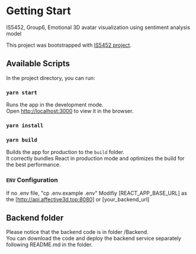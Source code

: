# Getting Start

IS5452, Group6, Emotional 3D avatar visualization using sentiment analysis model 

This project was bootstrapped with [IS5452 project](https://github.com/yanbin1992/IS5452_project).


## Available Scripts

In the project directory, you can run:

### `yarn start`

Runs the app in the development mode.\
Open [http://localhost:3000](http://localhost:3000) to view it in the browser.

### `yarn install`

### `yarn build`

Builds the app for production to the `build` folder.\
It correctly bundles React in production mode and optimizes the build for the best performance.


### `ENV` Configuration

If no .env file, "cp .env.example .env"
Modifiy [REACT_APP_BASE_URL] as the [http://api.affective3d.top:8080] or [your_backend_url]

## Backend folder
Please notice that the backend code is in folder /Backend.  
You can download the code and deploy the backend service separately following README.md in the folder.  
